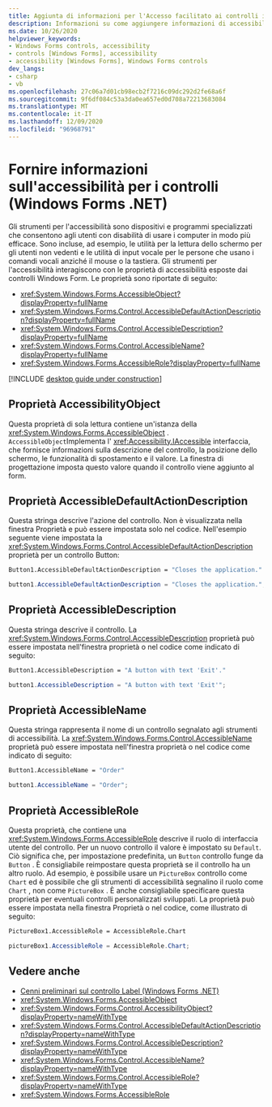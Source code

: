 ```yaml
---
title: Aggiunta di informazioni per l'Accesso facilitato ai controlli in un Windows Form
description: Informazioni su come aggiungere informazioni di accessibilità a un controllo. Windows Forms consente di aggiungere le impostazioni di accessibilità a un controllo per aiutare gli utenti con particolari esigenze.
ms.date: 10/26/2020
helpviewer_keywords:
- Windows Forms controls, accessibility
- controls [Windows Forms], accessibility
- accessibility [Windows Forms], Windows Forms controls
dev_langs:
- csharp
- vb
ms.openlocfilehash: 27c06a7d01cb98ecb2f7216c09dc292d2fe68a6f
ms.sourcegitcommit: 9f6df084c53a3da0ea657ed0d708a72213683084
ms.translationtype: MT
ms.contentlocale: it-IT
ms.lasthandoff: 12/09/2020
ms.locfileid: "96968791"
---
```

# <a name="providing-accessibility-information-for-controls-windows-forms-net"></a>Fornire informazioni sull'accessibilità per i controlli (Windows Forms .NET)

Gli strumenti per l'accessibilità sono dispositivi e programmi specializzati che consentono agli utenti con disabilità di usare i computer in modo più efficace. Sono incluse, ad esempio, le utilità per la lettura dello schermo per gli utenti non vedenti e le utilità di input vocale per le persone che usano i comandi vocali anziché il mouse o la tastiera. Gli strumenti per l'accessibilità interagiscono con le proprietà di accessibilità esposte dai controlli Windows Form. Le proprietà sono riportate di seguito:

- <xref:System.Windows.Forms.AccessibleObject?displayProperty=fullName>
- <xref:System.Windows.Forms.Control.AccessibleDefaultActionDescription?displayProperty=fullName>
- <xref:System.Windows.Forms.Control.AccessibleDescription?displayProperty=fullName>
- <xref:System.Windows.Forms.Control.AccessibleName?displayProperty=fullName>
- <xref:System.Windows.Forms.AccessibleRole?displayProperty=fullName>

[!INCLUDE [desktop guide under construction](../../includes/desktop-guide-preview-note.md)]

## <a name="accessibilityobject-property"></a>Proprietà AccessibilityObject

Questa proprietà di sola lettura contiene un'istanza della <xref:System.Windows.Forms.AccessibleObject> . `AccessibleObject`Implementa l' <xref:Accessibility.IAccessible> interfaccia, che fornisce informazioni sulla descrizione del controllo, la posizione dello schermo, le funzionalità di spostamento e il valore. La finestra di progettazione imposta questo valore quando il controllo viene aggiunto al form.

## <a name="accessibledefaultactiondescription-property"></a>Proprietà AccessibleDefaultActionDescription

Questa stringa descrive l'azione del controllo. Non è visualizzata nella finestra Proprietà e può essere impostata solo nel codice. Nell'esempio seguente viene impostata la <xref:System.Windows.Forms.Control.AccessibleDefaultActionDescription> proprietà per un controllo Button:

```vb
Button1.AccessibleDefaultActionDescription = "Closes the application."
```

```csharp
button1.AccessibleDefaultActionDescription = "Closes the application.";
```

## <a name="accessibledescription-property"></a>Proprietà AccessibleDescription

Questa stringa descrive il controllo. La <xref:System.Windows.Forms.Control.AccessibleDescription> proprietà può essere impostata nell'finestra proprietà o nel codice come indicato di seguito:

```vb
Button1.AccessibleDescription = "A button with text 'Exit'."
```

```csharp
button1.AccessibleDescription = "A button with text 'Exit'";
```

## <a name="accessiblename-property"></a>Proprietà AccessibleName

Questa stringa rappresenta il nome di un controllo segnalato agli strumenti di accessibilità. La <xref:System.Windows.Forms.Control.AccessibleName> proprietà può essere impostata nell'finestra proprietà o nel codice come indicato di seguito:

```vb
Button1.AccessibleName = "Order"
```

```csharp
button1.AccessibleName = "Order";
```

## <a name="accessiblerole-property"></a>Proprietà AccessibleRole

Questa proprietà, che contiene una <xref:System.Windows.Forms.AccessibleRole> descrive il ruolo di interfaccia utente del controllo. Per un nuovo controllo il valore è impostato su `Default`. Ciò significa che, per impostazione predefinita, un `Button` controllo funge da `Button` . È consigliabile reimpostare questa proprietà se il controllo ha un altro ruolo. Ad esempio, è possibile usare un `PictureBox` controllo come `Chart` ed è possibile che gli strumenti di accessibilità segnalino il ruolo come `Chart` , non come `PictureBox` . È anche consigliabile specificare questa proprietà per eventuali controlli personalizzati sviluppati. La proprietà può essere impostata nella finestra Proprietà o nel codice, come illustrato di seguito:

```vb
PictureBox1.AccessibleRole = AccessibleRole.Chart
```

```csharp
pictureBox1.AccessibleRole = AccessibleRole.Chart;
```

## <a name="see-also"></a>Vedere anche

- [Cenni preliminari sul controllo Label (Windows Forms .NET)](labels.md)
- <xref:System.Windows.Forms.AccessibleObject>
- <xref:System.Windows.Forms.Control.AccessibilityObject?displayProperty=nameWithType>
- <xref:System.Windows.Forms.Control.AccessibleDefaultActionDescription?displayProperty=nameWithType>
- <xref:System.Windows.Forms.Control.AccessibleDescription?displayProperty=nameWithType>
- <xref:System.Windows.Forms.Control.AccessibleName?displayProperty=nameWithType>
- <xref:System.Windows.Forms.Control.AccessibleRole?displayProperty=nameWithType>
- <xref:System.Windows.Forms.AccessibleRole>
